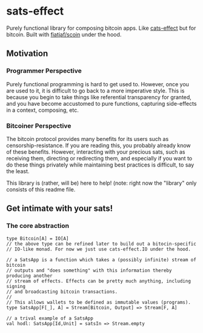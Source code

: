 # sats-effect
Purely functional library for composing bitcoin apps. 
Like [cats-effect](https://typelevel.org/cats-effect) but for bitcoin.
Built with [fiatjaf/scoin](https://github.com/fiatjaf/scoin) under the hood.

## Motivation
### Programmer Perspective
Purely functional programming is hard to get used to. However, once you are used
to it, it is difficult to go back to a more imperative style. This is because you
begin to take things like referential transparency for granted, and you have become
accustomed to pure functions, capturing side-effects in a context, composing, etc.

### Bitcoiner Perspective
The bitcoin protocol provides many benefits for its users such as censorship-resistance.
If you are reading this, you probably already know of these benefits. However, 
interacting with your precious sats, such as receiving them, directing or redirecting them,
and especially if you want to do these things privately while maintaining best practices
is difficult, to say the least.

This library is (rather, will be) here to help! (note: right now the "library" 
only consists of this readme file.

## Get intimate with your sats!

### The core abstraction

```
type Bitcoin[A] = IO[A]  
// the above type can be refined later to build out a bitocin-specific 
// IO-like monad. For now we just use cats-effect.IO under the hood.

// a SatsApp is a function which takes a (possibly infinite) stream of bitcoin 
// outputs and "does something" with this information thereby producing another 
// stream of effects. Effects can be pretty much anything, including signing
// and broadcasting bitcoin transactions.
// 
// This allows wallets to be defined as immutable values (programs).
type SatsApp[F[_], A] = Stream[Bitcoin, Output] => Stream[F, A]

// a trival example of a SatsApp
val hodl: SatsApp[Id,Unit] = satsIn => Stream.empty
```



